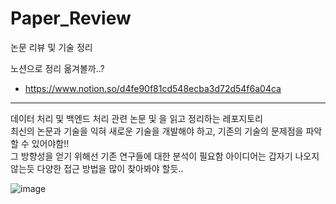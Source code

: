 # Paper_Review
논문 리뷰 및 기술 정리

노션으로 정리 옮겨볼까..?
 * https://www.notion.so/d4fe90f81cd548ecba3d72d54f6a04ca
 
-----------

데이터 처리 및 백엔드 처리 관련 논문 및 을 읽고 정리하는 레포지토리  
최신의 논문과 기술을 익혀 새로운 기술을 개발해야 하고, 기존의 기술의 문제점을 파악할 수 있어야함!!  
그 방향성을 얻기 위해선 기존 연구들에 대한 분석이 필요함
아이디어는 갑자기 나오지 않는듯 다양한 접근 방법을 많이 찾아봐야 할듯..

![image](https://user-images.githubusercontent.com/36401495/104328299-07588e00-552f-11eb-9f71-0ec43ef01f1b.png)

